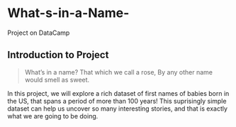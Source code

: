# What-s-in-a-Name-
Project on DataCamp
## Introduction to Project
<blockquote>
  <p>What’s in a name? That which we call a rose, By any other name would smell as sweet.</p>
</blockquote>
<p>In this project, we will explore a rich dataset of first names of babies born in the US, that spans a period of more than 100 years! This suprisingly simple dataset can help us uncover so many interesting stories, and that is exactly what we are going to be doing. </p>
